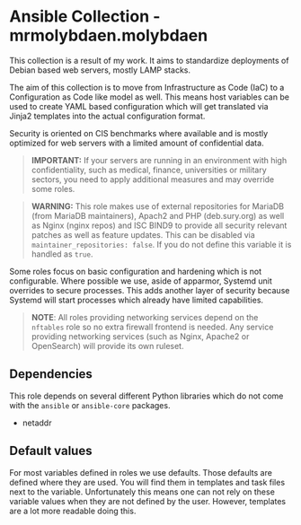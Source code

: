 # Ansible Collection - mrmolybdaen.molybdaen

This collection is a result of my work. It aims to standardize deployments of Debian based web servers, mostly LAMP stacks.

The aim of this collection is to move from Infrastructure as Code (IaC) to a Configuration as Code like model as well.
This means host variables can be used to create YAML based configuration which will get translated via Jinja2 templates
into the actual configuration format.

Security is oriented on CIS benchmarks where available and is mostly optimized for web servers with a limited amount of confidential data.

> **IMPORTANT:**
> If your servers are running in an environment with high confidentiality, such as medical, finance, universities or
> military sectors, you need to apply additional measures and may override some roles.

> **WARNING:**
> This role makes use of external repositories for MariaDB (from MariaDB maintainers), Apach2 and PHP (deb.sury.org) as
> well as Nginx (nginx repos) and ISC BIND9 to provide all security relevant patches as well as feature updates.
> This can be disabled via `maintainer_repositories: false`. If you do not define this variable it is handled as `true`.

Some roles focus on basic configuration and hardening which is not configurable.
Where possible we use, aside of apparmor, Systemd unit overrides to secure processes. This adds another layer of security
because Systemd will start processes which already have limited capabilities.

> **NOTE**:
> All roles providing networking services depend on the `nftables` role so no extra firewall frontend is needed.
> Any service providing networking services (such as Nginx, Apache2 or OpenSearch) will provide its own ruleset.

## Dependencies

This role depends on several different Python libraries which do not come with the `ansible` or `ansible-core` packages.
- netaddr

## Default values

For most variables defined in roles we use defaults. Those defaults are defined where they are used.
You will find them in templates and task files next to the variable.
Unfortunately this means one can not rely on these variable values when they are not defined by the user.
However, templates are a lot more readable doing this. 